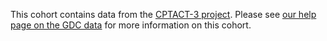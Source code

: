 This cohort contains data from the [CPTACT-3 project](https://gdc.cancer.gov/about-gdc/contributed-genomic-data-cancer-research/clinical-proteomic-tumor-analysis-consortium-cptac). Please see [our help page on the GDC data](https://ucsc-xena.gitbook.io/project/public-data-we-host/gdc) for more information on this cohort.
